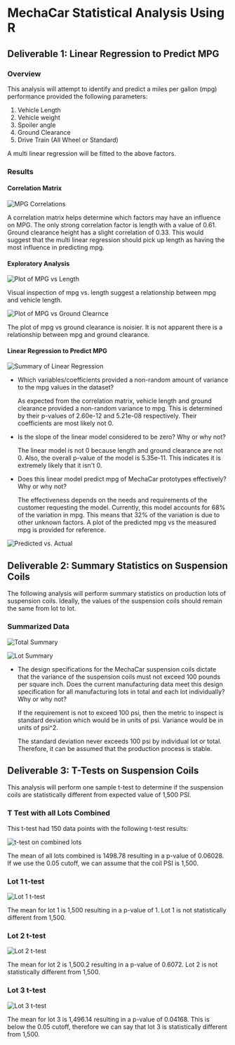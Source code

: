 # MechaCar Statistical Analysis Using R

## Deliverable 1: Linear Regression to Predict MPG

### Overview

This analysis will attempt to identify and predict a miles per gallon (mpg)
performance provided the following parameters:

1. Vehicle Length
2. Vehicle weight
3. Spoiler angle
4. Ground Clearance
5. Drive Train (All Wheel or Standard)

A multi linear regression will be fitted to the above factors.

### Results

#### Correlation Matrix
![MPG Correlations](resources/d1cor.PNG)

A correlation matrix helps determine which factors may have an influence on MPG.
The only strong correlation factor is length with a value of 0.61. Ground clearance
height has a slight correlation of 0.33. This would suggest that the multi linear
regression should pick up length as having the most influence in predicting mpg.

#### Exploratory Analysis
![Plot of MPG vs Length](resources/length.png)

Visual inspection of mpg vs. length suggest a relationship between mpg and vehicle
length.

![Plot of MPG vs Ground Clearnce](resources/ground_clearance.png)

The plot of mpg vs ground clearance is noisier. It is not apparent there is a relationship between mpg and ground clearance.

#### Linear Regression to Predict MPG

![Summary of Linear Regression](resources/d1summary.PNG)

* Which variables/coefficients provided a non-random amount of variance to the mpg values in the dataset?

  As expected from the correlation matrix, vehicle length and ground clearance provided a non-random variance to mpg. This is determined by their p-values of 2.60e-12 and 5.21e-08 respectively. Their coefficients are most likely not 0.

* Is the slope of the linear model considered to be zero? Why or why not?

  The linear model is not 0 because length and ground clearance are not 0. Also, the overall p-value of the model is 5.35e-11. This indicates it is extremely likely that it isn't 0.

* Does this linear model predict mpg of MechaCar prototypes effectively? Why or why not?

  The effectiveness depends on the needs and requirements of the customer requesting the model. Currently, this model accounts for 68% of the variation in mpg. This means that 32% of the variation is due to other unknown factors. A plot of the predicted mpg vs the measured mpg is provided for reference.

![Predicted vs. Actual](resources/d1predactual.png)

## Deliverable 2: Summary Statistics on Suspension Coils

The following analysis will perform summary statistics on production lots of suspension coils. Ideally, the values of the suspension coils should remain the same from lot to lot.

### Summarized Data

![Total Summary](resources/d2total.png)

![Lot Summary](resources/d2lot.png)

* The design specifications for the MechaCar suspension coils dictate that the variance of the suspension coils must not exceed 100 pounds per square inch. Does the current manufacturing data meet this design specification for all manufacturing lots in total and each lot individually? Why or why not?

  If the requirement is not to exceed 100 psi, then the metric to inspect is standard deviation which would be in units of psi. Variance would be in units of psi^2.
  
  The standard deviation never exceeds 100 psi by individual lot or total. Therefore, it can be assumed that the production process is stable.

## Deliverable 3: T-Tests on Suspension Coils

This analysis will perform one sample t-test to determine if the suspension coils are statistically different from expected value of 1,500 PSI.

### T Test with all Lots Combined

This t-test had 150 data points with the following t-test results:

![t-test on combined lots](resources/d3total.png)

The mean of all lots combined is 1498.78 resulting in a p-value of 0.06028. If we use the 0.05 cutoff, we can assume that the coil PSI is 1,500.

### Lot 1 t-test

![Lot 1 t-test](resources/d3lot1.png)

The mean for lot 1 is 1,500 resulting in a p-value of 1. Lot 1 is not statistically different from 1,500.

### Lot 2 t-test

![Lot 2 t-test](resources/d3lot2.png)

The mean for lot 2 is 1,500.2 resulting in a p-value of 0.6072. Lot 2 is not statistically different from 1,500.

### Lot 3 t-test

![Lot 3 t-test](resources/d3lot3.png)

The mean for lot 3 is 1,496.14 resulting in a p-value of 0.04168. This is below the 0.05 cutoff, therefore we can say that lot 3 is statistically different from 1,500.
